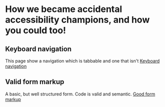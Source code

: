 # How we became accidental accessibility champions, and how you could too!

## Keyboard navigation
This page show a navigation which is tabbable and one that isn't
[Keyboard navigation](https://gbbns.github.io/ux-scotland-2018.github.io/02-keyboard/01-keyboard-nav.html)

## Valid form markup
A basic, but well structured form. Code is valid and semantic.
[Good form markup](https://gbbns.github.io/ux-scotland-2018.github.io/03-valid/01-good-markup.html)
